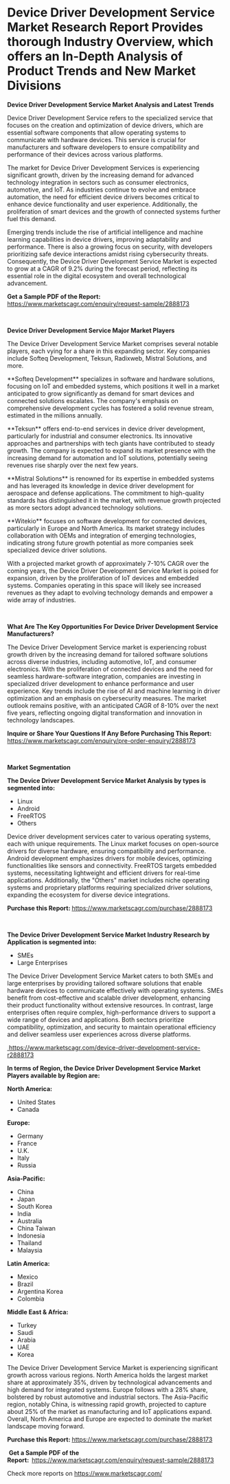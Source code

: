 <p><h1>Device Driver Development Service Market Research Report Provides thorough Industry Overview, which offers an In-Depth Analysis of Product Trends and New Market Divisions</h1></p><p><strong>Device Driver Development Service Market Analysis and Latest Trends</strong></p>
<p><p>Device Driver Development Service refers to the specialized service that focuses on the creation and optimization of device drivers, which are essential software components that allow operating systems to communicate with hardware devices. This service is crucial for manufacturers and software developers to ensure compatibility and performance of their devices across various platforms.</p><p>The market for Device Driver Development Services is experiencing significant growth, driven by the increasing demand for advanced technology integration in sectors such as consumer electronics, automotive, and IoT. As industries continue to evolve and embrace automation, the need for efficient device drivers becomes critical to enhance device functionality and user experience. Additionally, the proliferation of smart devices and the growth of connected systems further fuel this demand.</p><p>Emerging trends include the rise of artificial intelligence and machine learning capabilities in device drivers, improving adaptability and performance. There is also a growing focus on security, with developers prioritizing safe device interactions amidst rising cybersecurity threats. Consequently, the Device Driver Development Service Market is expected to grow at a CAGR of 9.2% during the forecast period, reflecting its essential role in the digital ecosystem and overall technological advancement.</p></p>
<p><strong>Get a Sample PDF of the Report:&nbsp;</strong> <a href="https://www.marketscagr.com/enquiry/request-sample/2888173?utm_campaign=2465&utm_medium=2&utm_source=Github&utm_content=ia&utm_term=14032025&utm_id=device-driver-development-service">https://www.marketscagr.com/enquiry/request-sample/2888173</a></p>
<p>&nbsp;</p>
<p><strong>Device Driver Development Service Major Market Players</strong></p>
<p><p>The Device Driver Development Service Market comprises several notable players, each vying for a share in this expanding sector. Key companies include Softeq Development, Teksun, Radixweb, Mistral Solutions, and more. </p><p>**Softeq Development** specializes in software and hardware solutions, focusing on IoT and embedded systems, which positions it well in a market anticipated to grow significantly as demand for smart devices and connected solutions escalates. The company's emphasis on comprehensive development cycles has fostered a solid revenue stream, estimated in the millions annually.</p><p>**Teksun** offers end-to-end services in device driver development, particularly for industrial and consumer electronics. Its innovative approaches and partnerships with tech giants have contributed to steady growth. The company is expected to expand its market presence with the increasing demand for automation and IoT solutions, potentially seeing revenues rise sharply over the next few years.</p><p>**Mistral Solutions** is renowned for its expertise in embedded systems and has leveraged its knowledge in device driver development for aerospace and defense applications. The commitment to high-quality standards has distinguished it in the market, with revenue growth projected as more sectors adopt advanced technology solutions.</p><p>**Witekio** focuses on software development for connected devices, particularly in Europe and North America. Its market strategy includes collaboration with OEMs and integration of emerging technologies, indicating strong future growth potential as more companies seek specialized device driver solutions.</p><p>With a projected market growth of approximately 7-10% CAGR over the coming years, the Device Driver Development Service Market is poised for expansion, driven by the proliferation of IoT devices and embedded systems. Companies operating in this space will likely see increased revenues as they adapt to evolving technology demands and empower a wide array of industries.</p></p>
<p>&nbsp;</p>
<p><strong>What Are The Key Opportunities For Device Driver Development Service Manufacturers?</strong></p>
<p><p>The Device Driver Development Service market is experiencing robust growth driven by the increasing demand for tailored software solutions across diverse industries, including automotive, IoT, and consumer electronics. With the proliferation of connected devices and the need for seamless hardware-software integration, companies are investing in specialized driver development to enhance performance and user experience. Key trends include the rise of AI and machine learning in driver optimization and an emphasis on cybersecurity measures. The market outlook remains positive, with an anticipated CAGR of 8-10% over the next five years, reflecting ongoing digital transformation and innovation in technology landscapes.</p></p>
<p><strong>Inquire or Share Your Questions If Any Before Purchasing This Report:</strong> <a href="https://www.marketscagr.com/enquiry/pre-order-enquiry/2888173?utm_campaign=2465&utm_medium=2&utm_source=Github&utm_content=ia&utm_term=14032025&utm_id=device-driver-development-service">https://www.marketscagr.com/enquiry/pre-order-enquiry/2888173</a></p>
<p>&nbsp;</p>
<p><strong>Market Segmentation</strong></p>
<p><strong>The Device Driver Development Service Market Analysis by types is segmented into:</strong></p>
<p><ul><li>Linux</li><li>Android</li><li>FreeRTOS</li><li>Others</li></ul></p>
<p><p>Device driver development services cater to various operating systems, each with unique requirements. The Linux market focuses on open-source drivers for diverse hardware, ensuring compatibility and performance. Android development emphasizes drivers for mobile devices, optimizing functionalities like sensors and connectivity. FreeRTOS targets embedded systems, necessitating lightweight and efficient drivers for real-time applications. Additionally, the "Others" market includes niche operating systems and proprietary platforms requiring specialized driver solutions, expanding the ecosystem for diverse device integrations.</p></p>
<p><strong>Purchase this Report:&nbsp;</strong><a href="https://www.marketscagr.com/purchase/2888173?utm_campaign=2465&utm_medium=2&utm_source=Github&utm_content=ia&utm_term=14032025&utm_id=device-driver-development-service">https://www.marketscagr.com/purchase/2888173</a></p>
<p>&nbsp;</p>
<p><strong>The Device Driver Development Service Market Industry Research by Application is segmented into:</strong></p>
<p><ul><li>SMEs</li><li>Large Enterprises</li></ul></p>
<p><p>The Device Driver Development Service Market caters to both SMEs and large enterprises by providing tailored software solutions that enable hardware devices to communicate effectively with operating systems. SMEs benefit from cost-effective and scalable driver development, enhancing their product functionality without extensive resources. In contrast, large enterprises often require complex, high-performance drivers to support a wide range of devices and applications. Both sectors prioritize compatibility, optimization, and security to maintain operational efficiency and deliver seamless user experiences across diverse platforms.</p></p>
<p><a href="https://www.marketscagr.com/device-driver-development-service-r2888173?utm_campaign=2465&utm_medium=2&utm_source=Github&utm_content=ia&utm_term=14032025&utm_id=device-driver-development-service">&nbsp;https://www.marketscagr.com/device-driver-development-service-r2888173</a></p>
<p><strong>In terms of Region, the Device Driver Development Service Market Players available by Region are:</strong></p>
<p>
    <p> <strong> North America: </strong>
        <ul>
            <li>United States</li>
            <li>Canada</li>
        </ul>
        </p> 
    <p> <strong> Europe: </strong>
        <ul>
            <li>Germany</li>
            <li>France</li>
            <li>U.K.</li>
            <li>Italy</li>
            <li>Russia</li>
        </ul>
        </p> 
    <p> <strong> Asia-Pacific: </strong>
        <ul>
            <li>China</li>
            <li>Japan</li>
            <li>South Korea</li>
            <li>India</li>
            <li>Australia</li>
            <li>China Taiwan</li>
            <li>Indonesia</li>
            <li>Thailand</li>
            <li>Malaysia</li>
        </ul>
        </p> 
    <p> <strong> Latin America: </strong>
        <ul>
            <li>Mexico</li>
            <li>Brazil</li>
            <li>Argentina Korea</li>
            <li>Colombia</li>
        </ul>
        </p> 
    <p> <strong> Middle East & Africa: </strong>
        <ul>
            <li>Turkey</li>
            <li>Saudi</li>
            <li>Arabia</li>
            <li>UAE</li>
            <li>Korea</li>
        </ul>
    </p>
    </p>
<p><p>The Device Driver Development Service Market is experiencing significant growth across various regions. North America holds the largest market share at approximately 35%, driven by technological advancements and high demand for integrated systems. Europe follows with a 28% share, bolstered by robust automotive and industrial sectors. The Asia-Pacific region, notably China, is witnessing rapid growth, projected to capture about 25% of the market as manufacturing and IoT applications expand. Overall, North America and Europe are expected to dominate the market landscape moving forward.</p></p>
<p><strong>Purchase this Report: </strong><a href="https://www.marketscagr.com/purchase/2888173?utm_campaign=2465&utm_medium=2&utm_source=Github&utm_content=ia&utm_term=14032025&utm_id=device-driver-development-service">https://www.marketscagr.com/purchase/2888173</a></p>
<p>&nbsp;<strong>Get a Sample PDF of the Report:&nbsp;&nbsp;</strong><a href="https://www.marketscagr.com/enquiry/request-sample/2888173?utm_campaign=2465&utm_medium=2&utm_source=Github&utm_content=ia&utm_term=14032025&utm_id=device-driver-development-service">https://www.marketscagr.com/enquiry/request-sample/2888173</a></p>
<p><strong></strong></p>
<p>Check more reports on <a href="https://www.marketscagr.com/?utm_campaign=2465&utm_medium=2&utm_source=Github&utm_content=ia&utm_term=14032025&utm_id=device-driver-development-service">https://www.marketscagr.com/</a></p>